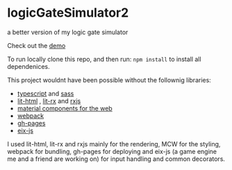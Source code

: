 # logicGateSimulator2
a better version of my logic gate simulator

Check out the [demo](https://mateiadrielrafael.github.io/logicGateSimulator2/)

To run locally clone this repo, and then run: `npm install`
to install all dependenices.

This project wouldnt have been possible without the follownig libraries:
- [typescript](https://github.com/microsoft/TypeScript) and [sass](https://github.com/sass/sass)
- [lit-html](https://github.com/Polymer/lit-html) , [lit-rx](https://github.com/Dabolus/lit-rx) and [rxjs](https://github.com/ReactiveX/rxjs)
- [material components for the web](https://github.com/material-components/material-components-web)
- [webpack](https://github.com/webpack/webpack)
- [gh-pages](https://github.com/tschaub/gh-pages)
- [eix-js](https://github.com/eix-js)

I used lit-html, lit-rx and rxjs mainly for the rendering, MCW for the styling, webpack for bundling, gh-pages for deploying and eix-js (a game engine me and a friend are working on) for input handling and common decorators.